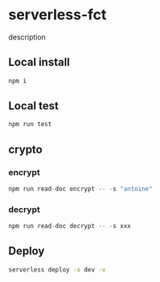 # serverless-fct
description

## Local install
```bash
npm i
```

## Local test
```bash
npm run test
```

## crypto
### encrypt
```js
npm run read-doc encrypt -- -s "antoine"
```

### decrypt
```js
npm run read-doc decrypt -- -s xxx
```

## Deploy
```bash
serverless deploy -s dev -v
```
